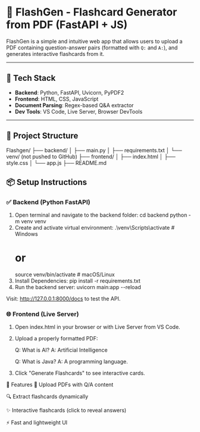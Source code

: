 # 📄 FlashGen - Flashcard Generator from PDF (FastAPI + JS)

FlashGen is a simple and intuitive web app that allows users to upload a PDF containing question-answer pairs (formatted with `Q:` and `A:`), and generates interactive flashcards from it.

---

## 🔧 Tech Stack

- **Backend**: Python, FastAPI, Uvicorn, PyPDF2
- **Frontend**: HTML, CSS, JavaScript
- **Document Parsing**: Regex-based Q&A extractor
- **Dev Tools**: VS Code, Live Server, Browser DevTools

---

## 📂 Project Structure
Flashgen/
├── backend/
│ ├── main.py
│ ├── requirements.txt
│ └── venv/ (not pushed to GitHub)
├── frontend/
│ ├── index.html
│ ├── style.css
│ └── app.js
├── README.md

## 📦 Setup Instructions

### ✅ Backend (Python FastAPI)

1. Open terminal and navigate to the backend folder:
   cd backend
   python -m venv venv
2. Create and activate virtual environment:
   .\venv\Scripts\activate  # Windows
   # or
   source venv/bin/activate  # macOS/Linux
3. Install Dependencies:
   pip install -r requirements.txt
4. Run the backend server:
   uvicorn main:app --reload

Visit: http://127.0.0.1:8000/docs to test the API.

### 🌐 Frontend (Live Server)
1. Open index.html in your browser or with Live Server from VS Code.

2. Upload a properly formatted PDF:

   Q: What is AI?
   A: Artificial Intelligence

   Q: What is Java?
   A: A programming language.

3. Click "Generate Flashcards" to see interactive cards.

🚀 Features
📄 Upload PDFs with Q/A content

🔍 Extract flashcards dynamically

✨ Interactive flashcards (click to reveal answers)

⚡ Fast and lightweight UI
